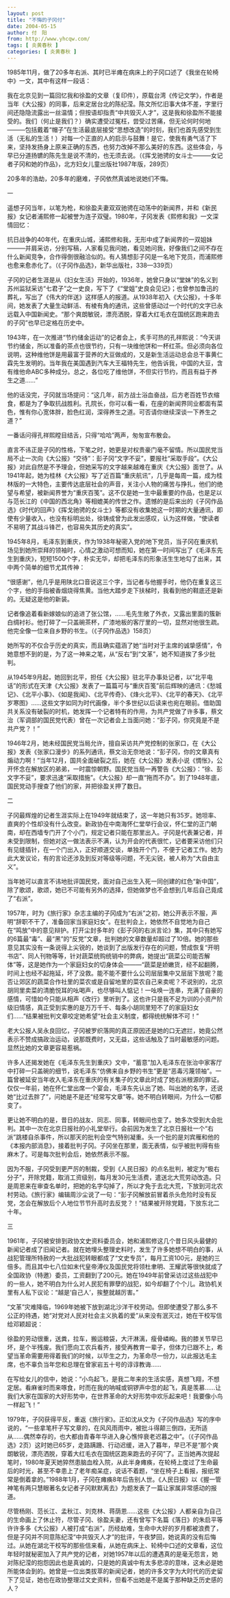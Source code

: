 ```yaml
---
layout: post
title: "不悔的子冈付"
date: 2004-05-15
author: 付　阳
from: http://www.yhcqw.com/
tags: [ 炎黄春秋 ]
categories: [ 炎黄春秋 ]
---
```




1985年11月，做了20多年右派、其时已半瘫在病床上的子冈口述了《我坐在轮椅中》一文，其中有这样一段话：


我在北京见到一篇回忆我和徐盈的文章（复印件），原载台湾《传记文学》，作者是当年《大公报》的同事，后来定居台北的陈纪滢。陈文所忆旧事大体不差，字里行间还隐隐流露出一丝温情；但按语却指责“中共毁灭人才”，这是我和徐盈所不能接受的。我们（何止是我们？）确实遭受过冤枉，尝受过苦痛，但无论何时何地———包括戴着“帽子”在生活最底层接受“思想改造”的时刻，我们也首先感受到生活（无私的生活！）对每一个正直的人的启示与鼓舞！是它，使我有勇气活了下来，坚持发扬身上原来正确的东西，也努力改掉不那么美好的东西。这些体会，与早已分道扬镳的陈先生是说不清的，也无须去说。（《挥戈驰骋的女斗士———女记者子冈和她的作品》，北方妇女儿童出版社1987年版，289页）

20多年的浩劫，20多年的磨难，子冈依然真诚地说她们不悔。

一

遥想子冈当年，以笔为枪，和徐盈夫妻双双驰骋在动荡中的新闻界，并和《新民报》女记者浦熙修一起被誉为连子双璧。1980年，子冈发表《熙修和我》一文深情回忆：


抗日战争的40年代，在重庆山城，浦熙修和我，无形中成了新闻界的一双姐妹———并肩采访，分别写稿，人家看见我问她，看见她问我，好像我们之间不存在什么新闻竞争，合作得倒很融洽似的。有人猜想彭子冈是一名地下党员，而浦熙修也愈来愈赤化了。（《子冈作品选》，新华出版社，338—339页）


子冈的记者生涯是从《妇女生活》开始的，1936年，她曾只身以“堂妹”的名义到苏州监狱采访“七君子”之一史良，写下了《“堂姐”史良会见记》；也曾参加鲁迅的葬礼，写出了《伟大的伴送》这样感人的报道。从1938年初入《大公报》，十多年间，她发表了大量生动鲜活、有棱有角的通讯，这些曾感动过一个时代的文字已永远载入中国新闻史。“那个爽朗敏锐，漂亮洒脱，穿着大红毛衣在国统区跑来跑去的子冈”也早已定格在历史中。


1943年，在一次推进“节约储金运动”的记者会上，炙手可热的孔祥熙说：“今天讲节约储金，所以准备的茶点也很节约，只有一块维他饼和一杯红茶。但必须向各位说明，这种维他饼是用最富于营养的大豆做成的，又是新生活运动总会总干事黄仁霖先生发明的。当年我在美国遇到汽车大王福特先生，他告诉我，中国的大豆，含有维他命ABC多种成分。总之，各位吃了维他饼，不但实行节约，而且有益于养生之道……”


他的话没完，子冈就当场提问：“这几年，前方战士浴血奋战，后方老百姓节衣缩食，都是为了争取抗战胜利。孔院长，你可以看一看，在座的新闻界同业都面有菜色，惟有你心宽体胖，脸色红润，深得养生之道。可否请你继续深谈一下养生之道？”

一番话问得孔祥熙瞠目结舌，只得“哈哈”两声，匆匆宣布散会。


直言不讳正是子冈的性格，下笔之时，她更是对权贵豪门毫不留情。所以国民党当局不止一次向《大公报》“交待”：彭子冈“文字不妥”，要报社“采取手段”。《大公报》对此自然是不予理会，但她采写的文字越来越难在重庆《大公报》面世了。从1941年起，她为桂林《大公报》写了近百篇“重庆航讯”，几乎是每周一篇，成为桂林版的一大特色，主要传达底层社会的声音，关注小人物的痛苦与挣扎，他们的绝望与希望，被新闻界誉为“重庆百笺”。这不仅是她一生中最重要的作品，也是足以与范长江的《中国的西北角》等相媲美的传世之作。遗憾的是后来出的《子冈作品选》《时代的回声》《挥戈驰骋的女斗士》等都没有收集她这一时期的大量通讯，即使有少量收入，也没有标明出处，徐铸成曾为此发出感叹，认为这样做，“使读者不易明了其战斗锋芒，也容易失其历史的真实”。


1945年8月，毛泽东到重庆，作为1938年秘密入党的地下党员，当子冈在重庆机场见到她所崇拜的领袖时，心情之激动可想而知，她在第一时间写出了《毛泽东先生到重庆》，短短1500个字，朴实无华，却把毛泽东的形象活生生地勾了出来，其中两个简单的细节尤其传神：


“很感谢”，他几乎是用陕北口音说这三个字，当记者与他握手时，他仍在重复这三个字，他的手指被香烟烧得焦黄。当他大踏步走下扶梯时，我看到他的鞋底还是新的。无疑这是他的新装。


记者像追着看新嫁娘似的追进了张公馆，……毛先生敞了外衣，又露出里面的簇新白绸衬衫。他打碎了一只盖碗茶杯，广漆地板的客厅里的一切，显然对他很生疏。他完全像一位来自乡野的书生。（《子冈作品选》158页）

她所写的不仅合乎历史的真实，而且确实蕴涵了她“当时对于主席的诚挚感情”，令她意想不到的是，为了这一神来之笔，从“反右”到“文革”，她不知道挨了多少批判。


从1945年9月起，她回到北平，担任《大公报》驻北平办事处记者，以“北平电话”的形式在天津《大公报》发表了一篇篇可与“重庆百笺”前后辉映的通讯：《愁城记》、《北平小事》、《如是我闻》、《北平传奇》、《烽火北平》、《北平的春天》、《北平岁寒图》……这些文字如同为时代画像，半个多世纪以后读来也宛在眼前。借助国共关系没有破裂的时机，她发挥一个记者特有的作用，为共产党做了许多事，蔡文治（军调部的国民党代表）曾在一次记者会上当面问她：“彭子冈，你究竟是不是共产党？！”


1946年2月，她未经国民党当局允许，擅自采访共产党控制的张家口，在《大公报》发表《张家口漫步》的系列通讯，蔡文治无奈地说：“彭子冈，你的文章真有煽动力啊！”当年12月，国共全面破裂之后，她在《大公报》发表小说《惆怅》，公开怀念在解放区的弟弟，一时震惊朝野。国民党当局一再警告《大公报》：“徐、彭文字不妥”，要求迅速“采取措施”。《大公报》却一直“拖而不办”。到了1948年底，国民党动手搜查了他们的家，并把徐盈关押了数日。

二


子冈最辉煌的记者生涯实际上在1949年就结束了，这一年她只有35岁。她坦率、直爽的个性却没有什么改变。新政协在中南海怀仁堂举行会议，怀仁堂的正门朝南，却在西墙专门开了个小门，规定记者只能在那里出入。子冈是代表兼记者，并未受到限制，但她对这一做法表示不满，认为开会的代表很忙，记者要采访他们只有见缝插针，在一个门出入，正好顺道交谈，单独开个门，不便于记者工作。她为此大发议论，有的言论还涉及到反对等级等问题，不无尖锐，被人称为“大自由主义”。


当年她可以直言不讳地批评国民党，面对自己出生入死一同创建的红色“新中国”，除了歌颂，歌颂，她已不可能有另外的选择，但她做梦也不会想到几年后自己竟成了“右派”。


1957年，时为《旅行家》杂志主编的子冈成为“右派”之初，她公开表示不服，声明“辞职不干了，准备回家当家庭妇女”。在批判会上，她依然不自觉地为自己在“鸣放”中的意见辩护。打开尘封多年的《彭子冈的右派言论》集，其中只有她写的6篇最“毒”、最“黑”的“反党”文章，批判她的文章数量却超过了10倍。她的那些意见其实没有一条说得上尖锐的，她谈到了出版发行存在的问题，赞成恢复“开明书店”、同人刊物等等，针对蔬菜统购统销中的弊病，她提出“蔬菜公司能否解体”等，这是她作为一个家庭妇女的切身体会———“蔬菜是娇嫩货，经不起翻腾，时间上也经不起拖延，坏了没救。能不能不要什么公司层层集中又层层下放呢？能否让郊区的蔬菜合作社里的菜农或是自留地里的菜农自己来卖呢？不说别的，北京胡同里卖菜的清脆悦耳的吆喝声，也尽够叫人惦记！一吆唤一连串，充满了自豪的感情，可惜如今只能从相声《改行》里听到了。这也许只是我不足为训的小资产阶级旧情感，真正受到实惠的是万万千千、每条小胡同里短不了的家庭妇女们……”结果被批判文章咬定她希望“社会主义制度，都得统统解体不可！”


老大公报人吴永良回忆，子冈被罗织落网的真正原因还是她的口无遮拦，她竟公然表示不赞成搞政治运动，说那既费时，又无益，这些话触及了当时最敏感的问题。显然比她的文章更容易惹祸。


许多人还揭发她在《毛泽东先生到重庆》文中，“蓄意”加入毛泽东在张治中家客厅中打碎一只盖碗的细节，说毛泽东“仿佛来自乡野的书生”更是“恶毒污蔑领袖”。一篇曾被延安当年收入毛泽东在重庆的有关集子的文章此时成了她右派根源的罪证。仅仅一年前，她在怀仁堂出席一个宴会，毛泽东先认出了她、叫出她的名字，还说她“比过去胖了”，问她是不是还“经常写文章”等。她不明白转眼间，为什么一切都变了。


更让她不明白的是，昔日的战友、同志、同事，转眼间也变了。她多次受到大会批判。其中一次在北京日报社的小礼堂举行。会前因为发生了北京日报社一个“右派”跳楼自杀事件，所以那天的批判会空气特别凝重。头一个批的是刘宾雁和他的《本报内部消息》，接着批判子冈。子冈坐在那里，面无表情，似乎被批判得有些麻木了。可是每次批判会后，她依然表示不服。


因为不服，子冈受到更严厉的制裁，受到《人民日报》的点名批判，被定为“极右分子”，开除党籍，取消工资级别，每月发30元生活费，遣送北大荒劳动改造。只是周恩来在审查名单时，把她的名字勾掉了，所以才免于去北大荒，下放到河北农村劳动。《旅行家》编辑周沙尘说了一句：“彭子冈解放前冒着杀头危险时没有反党，怎会在解放后个人地位节节升高时去反党？！”结果被开除党籍，下放东北二十年。

三


1961年，子冈被安排到政协文史资料委员会，她和浦熙修这几个昔日风头最健的新闻记者成了旧闻记者。就在她埋头整理史料时，发生了许多她想不明白的事，从战犯管理所特赦的一大批战犯转眼都成了“文史专员”，每月工资100元，是她的三倍多。而且其中七八位如末代皇帝溥仪及国民党将领杜聿明、王耀武等很快就成了全国政协（特邀）委员，工资翻到了200元。她在1949年前曾采访过这些战犯中的一些人，她不明白为什么对人民犯有罪孽的战犯，如今却翻了个个儿。政协机关里有人私下议论：“越是‘自己人’，挨整就越厉害。”


“文革”灾难降临，1969年她被下放到湖北沙洋干校劳动。但即使遭受了那么多不公正的待遇，她“对党对人民对社会主义执着的爱”从来没有泯灭过，她在干校写信给邓颖超说：


徐盈的劳动很重，送粪，拉车，搬运粮袋，大汗淋漓，瘦骨嶙峋。我的膝关节早已坏，是个半残废。我们愿向工农兵看齐，接受再教育一辈子，但体力已跟不上，希望当革命需要用得着我们的时候，以毕生之力，为革命尽一份力，以此报达毛主席，也不辜负当年您和总理在曾家岩五十号的谆谆教诲……


在写给女儿的信中，她说：“小鸟起飞，是我二年来的生活实感，真想飞翔，不想定居。看麻雀时而来啄食，时而在我的呐喊或铜锣声中忽的起飞，真是羡慕……让我们大家在国家的大好形势中，在世界革命的大好形势中欢乐起来吧！我要像小鸟一样起飞！”


1979年，子冈获得平反，重返《旅行家》。正如沈从文为《子冈作品选》写的序中说的，“一些拿笔杆子写文章的，在风风雨雨中，被批斗得颠三倒四，无所适从……偶然幸存的，也大都由青春年华进入身心憔悴衰老迟暮之中”。（《子冈作品选》2页）这时她已65岁，走路蹒跚、行动迟缓，进入了暮年，早已不是“那个爽朗敏锐，漂亮洒脱，穿着大红毛衣在国统区跑来跑去的子冈”了。正当她再次提起笔时，1980年夏天她猝然患脑血栓入院，从此半身瘫痪，在轮椅上度过了生命最后的时光，甚至不幸患上了老年痴呆症，说话不着题，“坐在椅子上看报，报纸常常是倒着拿的。”1988年1月，子冈在瘫痪8年后告别人世。《人民日报》以《握一管神笔有两只慧眼著名女记者子冈默默离去》为题发表了一篇让家属非常感动的报道。


尽管杨刚、范长江、孟秋江、刘克林、蒋荫恩……这些《大公报》人都亲自为自己的生命画上了休止符，尽管子冈、徐盈夫妻，还有曾写下名篇《落日》的朱启平等许许多多《大公报》人被打成“右派”，历经劫难，生命中大好的岁月都被浪费了，但是子冈并不同意陈纪滢“中共毁灭人才”的批评，午夜梦回，她说真的没有后悔过。从她在湖北干校写的那些信来看，从她在病床上、轮椅中口述的文章看，这位年轻时就秘密加入了共产党的记者，对她1957年以后的遭遇真的是毫无怨言，她对陈纪滢的抱怨因此也是真诚的，只是她的真诚中有太多悲凉的意味，这未必是她所能体会到的。她曾是一位出类拔萃的新闻记者，她的许多文字为大时代的历史留下了见证，她也在政协整理过文史资料，但看不出她是不是属于那种缺乏历史感的人？


